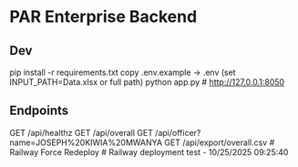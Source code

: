 # PAR Enterprise Backend

## Dev
pip install -r requirements.txt
copy .env.example -> .env (set INPUT_PATH=Data.xlsx or full path)
python app.py  # http://127.0.0.1:8050

## Endpoints
GET /api/healthz
GET /api/overall
GET /api/officer?name=JOSEPH%20KIWIA%20MWANYA
GET /api/export/overall.csv
#   R a i l w a y   F o r c e   R e d e p l o y  
 #   R a i l w a y   d e p l o y m e n t   t e s t   -   1 0 / 2 5 / 2 0 2 5   0 9 : 2 5 : 4 0  
 